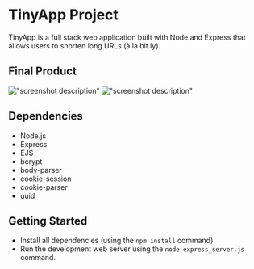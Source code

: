 # TinyApp Project

TinyApp is a full stack web application built with Node and Express that allows users to shorten long URLs (à la bit.ly).

## Final Product

!["screenshot description"](#)
!["screenshot description"](#)

## Dependencies

- Node.js
- Express
- EJS
- bcrypt
- body-parser
- cookie-session
- cookie-parser
- uuid


## Getting Started

- Install all dependencies (using the `npm install` command).
- Run the development web server using the `node express_server.js` command.
